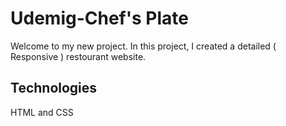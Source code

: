 
<h1> Udemig-Chef's Plate </h1>

Welcome to my new project. In this project, I created a detailed ( Responsive ) restourant website.

<h2>Technologies</h2>

HTML and CSS


